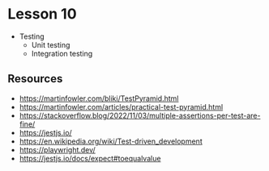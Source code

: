 # Lesson 10

- Testing
  - Unit testing
  - Integration testing

## Resources
- https://martinfowler.com/bliki/TestPyramid.html
- https://martinfowler.com/articles/practical-test-pyramid.html
- https://stackoverflow.blog/2022/11/03/multiple-assertions-per-test-are-fine/ 
- https://jestjs.io/
- https://en.wikipedia.org/wiki/Test-driven_development
- https://playwright.dev/
- https://jestjs.io/docs/expect#toequalvalue

